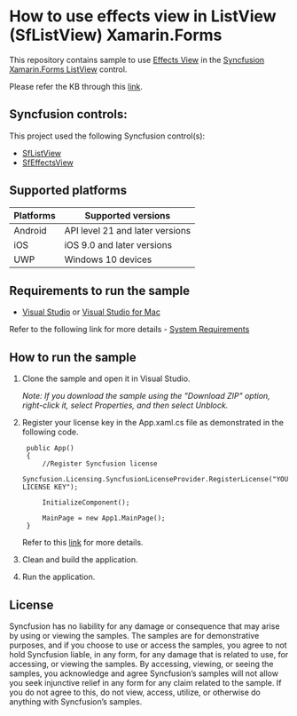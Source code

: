 # How to use effects view in ListView (SfListView) Xamarin.Forms

This repository contains sample to use [Effects View](https://help.syncfusion.com/xamarin/effects-view/getting-started) in the [Syncfusion Xamarin.Forms ListView](https://help.syncfusion.com/xamarin/listview/getting-started) control.

Please refer the KB through this [link](https://www.syncfusion.com/kb/11030/how-to-use-effects-view-in-listview-sflistview-xamarin-forms).

## Syncfusion controls:

This project used the following Syncfusion control(s):
* [SfListView](https://www.syncfusion.com/xamarin-ui-controls/xamarin-listview)
* [SfEffectsView](https://www.syncfusion.com/xamarin-ui-controls/xamarin-effects-view)

## Supported platforms

| Platforms | Supported versions |
| --------- | ------------------ |
| Android   | API level 21 and later versions |
| iOS | iOS 9.0 and later versions |
| UWP | Windows 10 devices |

## Requirements to run the sample

* [Visual Studio](https://visualstudio.microsoft.com/downloads/) or [Visual Studio for Mac](https://visualstudio.microsoft.com/vs/mac/)

Refer to the following link for more details - [System Requirements](https://help.syncfusion.com/xamarin/system-requirements)

## How to run the sample

1. Clone the sample and open it in Visual Studio.

   *Note: If you download the sample using the "Download ZIP" option, right-click it, select Properties, and then select Unblock.*
   
2. Register your license key in the App.xaml.cs file as demonstrated in the following code.

		public App()
		{
			//Register Syncfusion license
			Syncfusion.Licensing.SyncfusionLicenseProvider.RegisterLicense("YOUR LICENSE KEY");
	
			InitializeComponent();
	
			MainPage = new App1.MainPage();
		}
		
	Refer to this [link](https://help.syncfusion.com/xamarin/licensing/overview) for more details.
	
3. Clean and build the application.

4. Run the application.

## License

Syncfusion has no liability for any damage or consequence that may arise by using or viewing the samples. The samples are for demonstrative purposes, and if you choose to use or access the samples, you agree to not hold Syncfusion liable, in any form, for any damage that is related to use, for accessing, or viewing the samples. By accessing, viewing, or seeing the samples, you acknowledge and agree Syncfusion’s samples will not allow you seek injunctive relief in any form for any claim related to the sample. If you do not agree to this, do not view, access, utilize, or otherwise do anything with Syncfusion’s samples.

